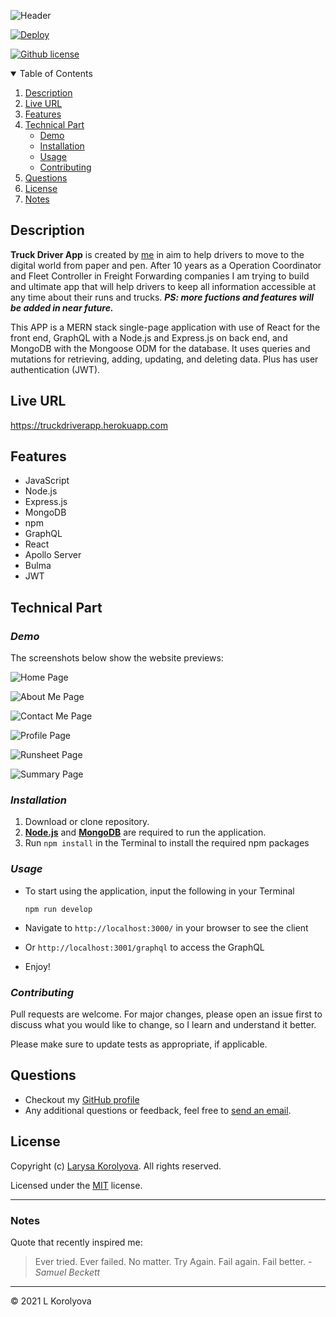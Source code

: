 ![Header](/client/public/images/app_banner.png)

[![Deploy](https://www.herokucdn.com/deploy/button.svg)](https://truckdriverapp.herokuapp.com)

[![Github license](https://img.shields.io/badge/license-MIT-blue.svg)](https://github.com/KorolyovaLara/Truck-Driver-App/blob/main/LICENSE)

<details open="closed">
  <summary>Table of Contents</summary>
  <ol>
    <li><a href="#description">Description</a></li>
    <li><a href="#live-url">Live URL</a></li>
    <li><a href="#features">Features</a></li>
    <li><a href="#technical-part">Technical Part</a>
        <ul>
            <li><a href="#demo">Demo</a></li>
            <li><a href="#installation">Installation</a></li>
            <li><a href="#usage">Usage</a></li>
            <li><a href="#contributing">Contributing</a></li>
        </ul>
    </li>
    <li><a href="#questions">Questions</a></li>
    <li><a href="#license">License</a></li>
    <li><a href="#notes">Notes</a></li>
  </ol>
</details>

## Description

**Truck Driver App** is created by [me](https://www.linkedin.com/in/korolyova/) in aim to help drivers to move to the digital world from paper and pen. After 10 years as a Operation Coordinator and Fleet Controller in Freight Forwarding companies I am trying to build and ultimate app that will help drivers to keep all information accessible at any time about their runs and trucks. ***PS: more fuctions and features will be added in near future.***

This APP is a MERN stack single-page application with use of React for the front end,  GraphQL with a Node.js and Express.js on back end, and MongoDB with the Mongoose ODM for the database. It uses queries and mutations for retrieving, adding, updating, and deleting data. Plus has user authentication (JWT).

## Live URL

https://truckdriverapp.herokuapp.com

## Features

- JavaScript
- Node.js
- Express.js
- MongoDB
- npm
- GraphQL
- React
- Apollo Server
- Bulma
- JWT

## Technical Part

### _Demo_

The screenshots below show the website previews:

![Home Page](client/public/images/preview1.png)

![About Me Page](client/public/images/preview2.png)

![Contact Me Page](client/public/images/preview3.png)

![Profile Page](client/public/images/preview4.png)

![Runsheet Page](client/public/images/preview5.png)

![Summary Page](client/public/images/preview6.png)


### _Installation_

1. Download or clone repository.
2. [**Node.js**](https://nodejs.org/en/about/) and [**MongoDB**](https://www.mongodb.com/try/download/community) are required to run the application.
3. Run `npm install` in the Terminal to install the required npm packages

### _Usage_

- To start using the application, input the following in your Terminal

  `npm run develop`

- Navigate to `http://localhost:3000/` in your browser to see the client
- Or `http://localhost:3001/graphql` to access the GraphQL

- Enjoy!

### _Contributing_

Pull requests are welcome. For major changes, please open an issue first to discuss what you would like to change, so I learn and understand it better.

Please make sure to update tests as appropriate, if applicable.

## Questions

- Checkout my [GitHub profile](https://github.com/KorolyovaLara)
- Any additional questions or feedback, feel free to [send an email](mailto:larakorolyova@gmail.com).

## License

Copyright (c) [Larysa Korolyova](https://www.linkedin.com/in/korolyova/). All rights reserved.

Licensed under the [MIT](https://github.com/KorolyovaLara/Truck-Driver-App/blob/main/LICENSE) license.


---

### Notes

Quote that recently inspired me:

> Ever tried. Ever failed. No matter. Try Again. Fail again. Fail better. -_Samuel Beckett_

---

© 2021 L Korolyova
